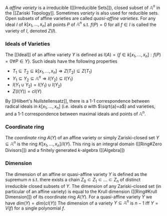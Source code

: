 A *affine variety* is a irreducible ([[Irreducible Sets]]), closed subset of $\mathbb{A}^n$ in the [[Zariski Topology]]. Sometimes *variety* is also used for reducible sets. Open subsets of affine varieties are called *quasi-affine varieties*. For any ideal $I$ of $k[x_1,\dots,x_n]$ all points $P$ of $\mathbb{A}^n$ s.t. $f(P)=0$ for all $f\in I$ is called the variety of $I$, denoted $Z(I)$.

### Ideals of Varieties

The [[Ideal]] of an affine variety $Y$ is defined as $I(A) = \{f\in k[x_1,\dots,x_n] : f(P)=0\forall P\in Y\}$. 
Such ideals have the following properties

* $T_1\subseteq T_2\subseteq k[x_1,\dots,x_n] \Rightarrow Z(T_2)\subseteq Z(T_1)$ 
* $Y_1\subseteq Y_2\subseteq \mathbb{A}^n \Rightarrow I(Y_2)\subseteq I(Y_1)$ 
* $I(Y_1\cup Y_2) = I(Y_1)\cup I(Y_2)$
* $Z(I(Y)) = cl(Y)$ 

By [[Hilbert's Nullstellensatz]], there is a 1-1 correspondence between radical ideals in $k[x_1,\dots,x_n]$ (i.e. ideals $a$ with $\sqrt{a}=a$) and varieties, and a 1-1 correspondence between maximal ideals and points of $\mathbb{A}^n$.


### Coordinate ring

The *coordinate ring* $A(Y)$ of an affine variety or simply Zariski-closed set $Y \subseteq \mathbb{A}^n$ is the ring $K[x_1,\dots,x_n]/I(Y)$. 
This ring is an integral domain ([[Ring#Zero Divisors]]) and a finitely generated $k$-algebra ([[Algebra]])

### Dimension

The dimension of an affine or quasi-affine variety $Y$ is defined as the supremum $n$ s.t. there exists a chain $Z_0\subset Z_1 \subset \dots \subset Z_n$ of distinct irreducible closed subsets of $Y$.
The dimension of any Zariski-closed set (in particular of an affine variety) is equal to the Krull dimension ([[Ring#Krull Dimension]]) of its coordinate ring $A(Y)$.
For a quasi-affine variety $Y$ we have $dim(Y) = dim(cl(Y))$
The dimension of a variety $Y\subseteq \mathbb{A}^{n}$ is $n-1$ iff $Y=V(f)$ for a single polynomial $f$. 